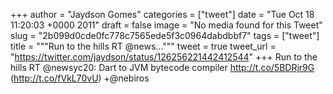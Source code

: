 
+++
author = "Jaydson Gomes"
categories = ["tweet"]
date = "Tue Oct 18 11:20:03 +0000 2011"
draft = false
image = "No media found for this Tweet"
slug = "2b099d0cde0fc778c7565ede5f3c0964dabdbbf7"
tags = ["tweet"]
title = """Run to the hills RT @news..."""
tweet = true
tweet_url = "https://twitter.com/jaydson/status/126256221442412544"
+++
Run to the hills RT @newsyc20: Dart to JVM bytecode compiler http://t.co/5BDRjr9G (http://t.co/fVkL70vU) +@nebiros
